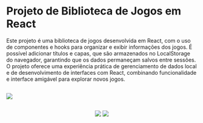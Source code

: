 ### <h1>Projeto de Biblioteca de Jogos em React</h1>

Este projeto é uma biblioteca de jogos desenvolvida em React, com o uso de componentes e hooks para organizar e exibir informações dos jogos. É possível adicionar títulos e capas, que são armazenados no LocalStorage do navegador, garantindo que os dados permaneçam salvos entre sessões. O projeto oferece uma experiência prática de gerenciamento de dados local e de desenvolvimento de interfaces com React, combinando funcionalidade e interface amigável para explorar novos jogos.

##

<div>
  <img src="https://skillicons.dev/icons?i=react&perline=14" />
</div>

##

<div align="center"> 
  <a href="https://www.linkedin.com/in/gleisson-braga-174a5b1b8/" target="_blank"><img src="https://img.shields.io/badge/-LinkedIn-%230077B5?style=for-the-badge&logo=linkedin&logoColor=white" target="_blank"></a> 
  <a href="mailto:bragagleisson@gmail.com"><img src="https://img.shields.io/badge/-Gmail-%23333?style=for-the-badge&logo=gmail&logoColor=white" target="_blank"></a>
</div>

